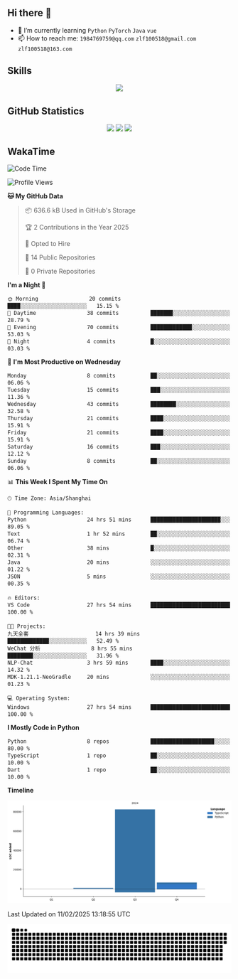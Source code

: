 ## Hi there 👋

- 🌱 I’m currently learning `Python` `PyTorch` `Java` `vue`
- 📫 How to reach me: `1984769759@qq.com` `zlf100518@gmail.com` `zlf100518@163.com`

## Skills
<div align="center"> <img src="https://skillicons.dev/icons?i=python,linux,git,github,html,css,js,ts" /> </div>

## GitHub Statistics

<div align="center">
  <img src="https://github-readme-stats.vercel.app/api?username=CloudSwordSage&show_icons=true&theme=tokyonight" />
  <img src="https://github-readme-stats.vercel.app/api/top-langs/?username=CloudSwordSage&show_icons=true&theme=tokyonight" />
  <img src="https://github-readme-activity-graph.vercel.app/graph?username=CloudSwordSage&theme=xcode" />
</div>

## WakaTime

<!--START_SECTION:waka-->
![Code Time](http://img.shields.io/badge/Code%20Time-387%20hrs%2011%20mins-blue)

![Profile Views](http://img.shields.io/badge/Profile%20Views-0-blue)

**🐱 My GitHub Data** 

> 📦 636.6 kB Used in GitHub's Storage 
 > 
> 🏆 2 Contributions in the Year 2025
 > 
> 💼 Opted to Hire
 > 
> 📜 14 Public Repositories 
 > 
> 🔑 0 Private Repositories 
 > 
**I'm a Night 🦉** 

```text
🌞 Morning                20 commits          ████░░░░░░░░░░░░░░░░░░░░░   15.15 % 
🌆 Daytime                38 commits          ███████░░░░░░░░░░░░░░░░░░   28.79 % 
🌃 Evening                70 commits          █████████████░░░░░░░░░░░░   53.03 % 
🌙 Night                  4 commits           █░░░░░░░░░░░░░░░░░░░░░░░░   03.03 % 
```
📅 **I'm Most Productive on Wednesday** 

```text
Monday                   8 commits           ██░░░░░░░░░░░░░░░░░░░░░░░   06.06 % 
Tuesday                  15 commits          ███░░░░░░░░░░░░░░░░░░░░░░   11.36 % 
Wednesday                43 commits          ████████░░░░░░░░░░░░░░░░░   32.58 % 
Thursday                 21 commits          ████░░░░░░░░░░░░░░░░░░░░░   15.91 % 
Friday                   21 commits          ████░░░░░░░░░░░░░░░░░░░░░   15.91 % 
Saturday                 16 commits          ███░░░░░░░░░░░░░░░░░░░░░░   12.12 % 
Sunday                   8 commits           ██░░░░░░░░░░░░░░░░░░░░░░░   06.06 % 
```


📊 **This Week I Spent My Time On** 

```text
🕑︎ Time Zone: Asia/Shanghai

💬 Programming Languages: 
Python                   24 hrs 51 mins      ██████████████████████░░░   89.05 % 
Text                     1 hr 52 mins        ██░░░░░░░░░░░░░░░░░░░░░░░   06.74 % 
Other                    38 mins             █░░░░░░░░░░░░░░░░░░░░░░░░   02.31 % 
Java                     20 mins             ░░░░░░░░░░░░░░░░░░░░░░░░░   01.22 % 
JSON                     5 mins              ░░░░░░░░░░░░░░░░░░░░░░░░░   00.35 % 

🔥 Editors: 
VS Code                  27 hrs 54 mins      █████████████████████████   100.00 % 

🐱‍💻 Projects: 
九天全套                     14 hrs 39 mins      █████████████░░░░░░░░░░░░   52.49 % 
WeChat 分析                8 hrs 55 mins       ████████░░░░░░░░░░░░░░░░░   31.96 % 
NLP-Chat                 3 hrs 59 mins       ████░░░░░░░░░░░░░░░░░░░░░   14.32 % 
MDK-1.21.1-NeoGradle     20 mins             ░░░░░░░░░░░░░░░░░░░░░░░░░   01.23 % 

💻 Operating System: 
Windows                  27 hrs 54 mins      █████████████████████████   100.00 % 
```

**I Mostly Code in Python** 

```text
Python                   8 repos             ████████████████████░░░░░   80.00 % 
TypeScript               1 repo              ██░░░░░░░░░░░░░░░░░░░░░░░   10.00 % 
Dart                     1 repo              ██░░░░░░░░░░░░░░░░░░░░░░░   10.00 % 
```



**Timeline**

![Lines of Code chart](https://raw.githubusercontent.com/CloudSwordSage/CloudSwordSage/main/assets/bar_graph.png)


 Last Updated on 11/02/2025 13:18:55 UTC
<!--END_SECTION:waka-->

<div align="center"><img src="./assets/github-snake-dark.svg" /></div>
